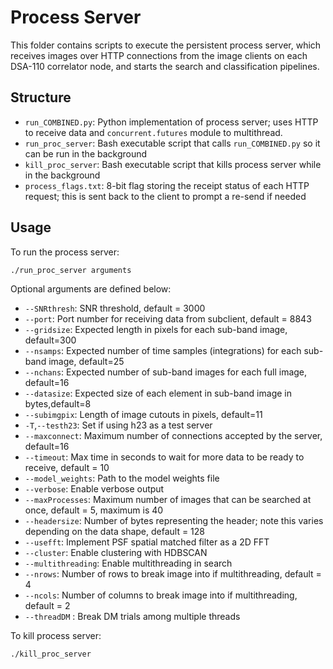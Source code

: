 # Process Server

This folder contains scripts to execute the persistent process server, which receives images over HTTP connections from the image clients on each DSA-110 correlator node, and starts the search and classification pipelines.

## Structure

- `run_COMBINED.py`: Python implementation of process server; uses HTTP to receive data and `concurrent.futures` module to multithread.
- `run_proc_server`: Bash executable script that calls `run_COMBINED.py` so it can be run in the background
- `kill_proc_server`: Bash executable script that kills process server while in the background
- `process_flags.txt`: 8-bit flag storing the receipt status of each HTTP request; this is sent back to the client to prompt a re-send if needed

## Usage

To run the process server:

```bash
./run_proc_server arguments
```

Optional arguments are defined below:

- `--SNRthresh`: SNR threshold, default = 3000
- `--port`: Port number for receiving data from subclient, default = 8843
- `--gridsize`: Expected length in pixels for each sub-band image, default=300
- `--nsamps`: Expected number of time samples (integrations) for each sub-band image, default=25
- `--nchans`: Expected number of sub-band images for each full image, default=16
- `--datasize`: Expected size of each element in sub-band image in bytes,default=8
- `--subimgpix`: Length of image cutouts in pixels, default=11
- `-T`,`--testh23`: Set if using h23 as a test server
- `--maxconnect`: Maximum number of connections accepted by the server, default=16
- `--timeout`: Max time in seconds to wait for more data to be ready to receive, default = 10
- `--model_weights`: Path to the model weights file
- `--verbose`: Enable verbose output
- `--maxProcesses`: Maximum number of images that can be searched at once, default = 5, maximum is 40
- `--headersize`: Number of bytes representing the header; note this varies depending on the data shape, default = 128
- `--usefft`: Implement PSF spatial matched filter as a 2D FFT
- `--cluster`: Enable clustering with HDBSCAN
- `--multithreading`: Enable multithreading in search
- `--nrows`: Number of rows to break image into if multithreading, default = 4 
- `--ncols`: Number of columns to break image into if multithreading, default = 2 
- `--threadDM` : Break DM trials among multiple threads
 
To kill process server:

```bash
./kill_proc_server
```


